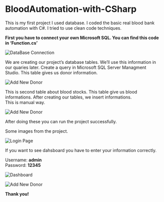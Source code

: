 # BloodAutomation-with-CSharp

This is my first project I used database. I coded the basic real blood bank automation with C#. I tried to use clean code techniques.

<b>First you have to connect your own Microsoft SQL. You can find this code in ‘Function.cs’</b>

![DataBase Connection](https://i.hizliresim.com/WKlmLF.png)

We are creating our project’s database tables. We’ll use this information in our quaries later.
Create a query in Microsoft SQL Server Managment Studio. This table gives us donor information.

![Add New Donor](https://i.hizliresim.com/DJ6MbQ.png)

This is second table about blood stocks. This table give us blood informations. After creating our tables, we insert informations. <br> This is manual way. 

![Add New Donor](https://i.hizliresim.com/2gqkAR.png)

After doing these you can run the project successfully.

Some images from the project.

![Login Page](https://i.hizliresim.com/nQC46S.png)

If you want to see dahsboard you have to enter your information correctly. 

Username: <b>admin</b> <br> Password: <b>12345</b>

![Dashboard](https://i.hizliresim.com/Kf1Boc.png)

![Add New Donor](https://i.hizliresim.com/oncHVv.png)

<b>Thank you!</b>
